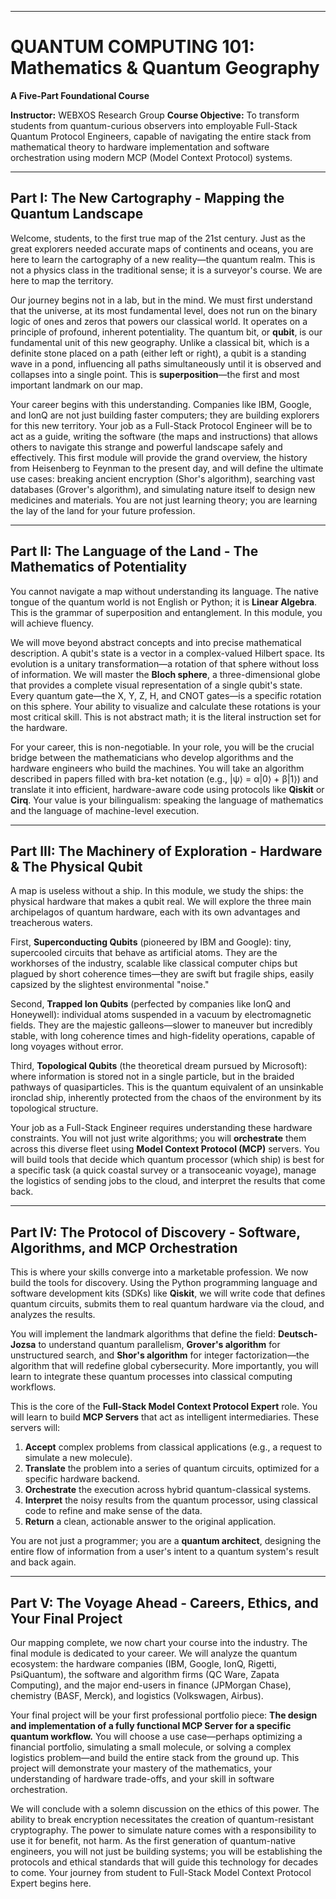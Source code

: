 
***

# **QUANTUM COMPUTING 101: Mathematics & Quantum Geography**
**A Five-Part Foundational Course**

**Instructor:** WEBXOS Research Group
**Course Objective:** To transform students from quantum-curious observers into employable Full-Stack Quantum Protocol Engineers, capable of navigating the entire stack from mathematical theory to hardware implementation and software orchestration using modern MCP (Model Context Protocol) systems.

---

## **Part I: The New Cartography - Mapping the Quantum Landscape**

Welcome, students, to the first true map of the 21st century. Just as the great explorers needed accurate maps of continents and oceans, you are here to learn the cartography of a new reality—the quantum realm. This is not a physics class in the traditional sense; it is a surveyor's course. We are here to map the territory.

Our journey begins not in a lab, but in the mind. We must first understand that the universe, at its most fundamental level, does not run on the binary logic of ones and zeros that powers our classical world. It operates on a principle of profound, inherent potentiality. The quantum bit, or **qubit**, is our fundamental unit of this new geography. Unlike a classical bit, which is a definite stone placed on a path (either left or right), a qubit is a standing wave in a pond, influencing all paths simultaneously until it is observed and collapses into a single point. This is **superposition**—the first and most important landmark on our map.

Your career begins with this understanding. Companies like IBM, Google, and IonQ are not just building faster computers; they are building explorers for this new territory. Your job as a Full-Stack Protocol Engineer will be to act as a guide, writing the software (the maps and instructions) that allows others to navigate this strange and powerful landscape safely and effectively. This first module will provide the grand overview, the history from Heisenberg to Feynman to the present day, and will define the ultimate use cases: breaking ancient encryption (Shor's algorithm), searching vast databases (Grover's algorithm), and simulating nature itself to design new medicines and materials. You are not just learning theory; you are learning the lay of the land for your future profession.

---

## **Part II: The Language of the Land - The Mathematics of Potentiality**

You cannot navigate a map without understanding its language. The native tongue of the quantum world is not English or Python; it is **Linear Algebra**. This is the grammar of superposition and entanglement. In this module, you will achieve fluency.

We will move beyond abstract concepts and into precise mathematical description. A qubit's state is a vector in a complex-valued Hilbert space. Its evolution is a unitary transformation—a rotation of that sphere without loss of information. We will master the **Bloch sphere**, a three-dimensional globe that provides a complete visual representation of a single qubit's state. Every quantum gate—the X, Y, Z, H, and CNOT gates—is a specific rotation on this sphere. Your ability to visualize and calculate these rotations is your most critical skill. This is not abstract math; it is the literal instruction set for the hardware.

For your career, this is non-negotiable. In your role, you will be the crucial bridge between the mathematicians who develop algorithms and the hardware engineers who build the machines. You will take an algorithm described in papers filled with bra-ket notation (e.g., |ψ⟩ = α|0⟩ + β|1⟩) and translate it into efficient, hardware-aware code using protocols like **Qiskit** or **Cirq**. Your value is your bilingualism: speaking the language of mathematics and the language of machine-level execution.

---

## **Part III: The Machinery of Exploration - Hardware & The Physical Qubit**

A map is useless without a ship. In this module, we study the ships: the physical hardware that makes a qubit real. We will explore the three main archipelagos of quantum hardware, each with its own advantages and treacherous waters.

First, **Superconducting Qubits** (pioneered by IBM and Google): tiny, supercooled circuits that behave as artificial atoms. They are the workhorses of the industry, scalable like classical computer chips but plagued by short coherence times—they are swift but fragile ships, easily capsized by the slightest environmental "noise."

Second, **Trapped Ion Qubits** (perfected by companies like IonQ and Honeywell): individual atoms suspended in a vacuum by electromagnetic fields. They are the majestic galleons—slower to maneuver but incredibly stable, with long coherence times and high-fidelity operations, capable of long voyages without error.

Third, **Topological Qubits** (the theoretical dream pursued by Microsoft): where information is stored not in a single particle, but in the braided pathways of quasiparticles. This is the quantum equivalent of an unsinkable ironclad ship, inherently protected from the chaos of the environment by its topological structure.

Your job as a Full-Stack Engineer requires understanding these hardware constraints. You will not just write algorithms; you will **orchestrate** them across this diverse fleet using **Model Context Protocol (MCP)** servers. You will build tools that decide which quantum processor (which ship) is best for a specific task (a quick coastal survey or a transoceanic voyage), manage the logistics of sending jobs to the cloud, and interpret the results that come back.

---

## **Part IV: The Protocol of Discovery - Software, Algorithms, and MCP Orchestration**

This is where your skills converge into a marketable profession. We now build the tools for discovery. Using the Python programming language and software development kits (SDKs) like **Qiskit**, we will write code that defines quantum circuits, submits them to real quantum hardware via the cloud, and analyzes the results.

You will implement the landmark algorithms that define the field: **Deutsch-Jozsa** to understand quantum parallelism, **Grover's algorithm** for unstructured search, and **Shor's algorithm** for integer factorization—the algorithm that will redefine global cybersecurity. More importantly, you will learn to integrate these quantum processes into classical computing workflows.

This is the core of the **Full-Stack Model Context Protocol Expert** role. You will learn to build **MCP Servers** that act as intelligent intermediaries. These servers will:
1.  **Accept** complex problems from classical applications (e.g., a request to simulate a new molecule).
2.  **Translate** the problem into a series of quantum circuits, optimized for a specific hardware backend.
3.  **Orchestrate** the execution across hybrid quantum-classical systems.
4.  **Interpret** the noisy results from the quantum processor, using classical code to refine and make sense of the data.
5.  **Return** a clean, actionable answer to the original application.

You are not just a programmer; you are a **quantum architect**, designing the entire flow of information from a user's intent to a quantum system's result and back again.

---

## **Part V: The Voyage Ahead - Careers, Ethics, and Your Final Project**

Our mapping complete, we now chart your course into the industry. The final module is dedicated to your career. We will analyze the quantum ecosystem: the hardware companies (IBM, Google, IonQ, Rigetti, PsiQuantum), the software and algorithm firms (QC Ware, Zapata Computing), and the major end-users in finance (JPMorgan Chase), chemistry (BASF, Merck), and logistics (Volkswagen, Airbus).

Your final project will be your first professional portfolio piece: **The design and implementation of a fully functional MCP Server for a specific quantum workflow.** You will choose a use case—perhaps optimizing a financial portfolio, simulating a small molecule, or solving a complex logistics problem—and build the entire stack from the ground up. This project will demonstrate your mastery of the mathematics, your understanding of hardware trade-offs, and your skill in software orchestration.

We will conclude with a solemn discussion on the ethics of this power. The ability to break encryption necessitates the creation of quantum-resistant cryptography. The power to simulate nature comes with a responsibility to use it for benefit, not harm. As the first generation of quantum-native engineers, you will not just be building systems; you will be establishing the protocols and ethical standards that will guide this technology for decades to come. Your journey from student to Full-Stack Model Context Protocol Expert begins here.
